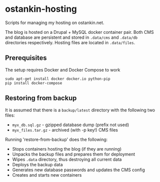 # ostankin-hosting
Scripts for managing my hosting on ostankin.net.

The blog is hosted on a Drupal + MySQL docker container pair. Both CMS and database are persistent and stored in `.data/cms` and `.data/db` directories respectively. Hosting files are located in `.data/files`.

## Prerequisites

The setup requires Docker and Docker Compose to work
```
sudo apt-get install docker docker.io python-pip
pip install docker-compose
```

## Restoring from backup

It is assumed that there is a `backup/latest` directory with the following two files:
* `myx_db.sql.gz` - gzipped database dump (prefix not used)
* `myx_files.tar.gz` - archived (with -p key!) CMS files

Running 'restore-from-backup' does the following:
* Stops containers hosting the blog (if they are running)
* Unpacks the backup files and prepares them for deployment
* Wipes `.data` directory, thus destroying all current data
* Deploys the backup data
* Generates new database passwords and updates the CMS config
* Creates and starts new containers
